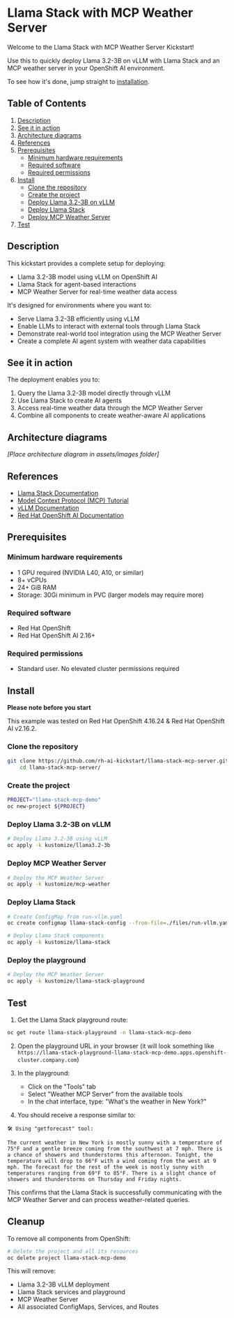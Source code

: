# Llama Stack with MCP Weather Server

Welcome to the Llama Stack with MCP Weather Server Kickstart!

Use this to quickly deploy Llama 3.2-3B on vLLM with Llama Stack and an MCP weather server in your OpenShift AI environment.

To see how it's done, jump straight to [installation](#install).

## Table of Contents

1. [Description](#description)
2. [See it in action](#see-it-in-action)
3. [Architecture diagrams](#architecture-diagrams)
4. [References](#references)
5. [Prerequisites](#prerequisites)
   - [Minimum hardware requirements](#minimum-hardware-requirements)
   - [Required software](#required-software)
   - [Required permissions](#required-permissions)
6. [Install](#install)
   - [Clone the repository](#clone-the-repository)
   - [Create the project](#create-the-project)
   - [Deploy Llama 3.2-3B on vLLM](#deploy-llama-32-3b-on-vllm)
   - [Deploy Llama Stack](#deploy-llama-stack)
   - [Deploy MCP Weather Server](#deploy-mcp-weather-server)
7. [Test](#test)

## Description

This kickstart provides a complete setup for deploying:
- Llama 3.2-3B model using vLLM on OpenShift AI
- Llama Stack for agent-based interactions
- MCP Weather Server for real-time weather data access

It's designed for environments where you want to:
- Serve Llama 3.2-3B efficiently using vLLM
- Enable LLMs to interact with external tools through Llama Stack
- Demonstrate real-world tool integration using the MCP Weather Server
- Create a complete AI agent system with weather data capabilities

## See it in action

The deployment enables you to:
1. Query the Llama 3.2-3B model directly through vLLM
2. Use Llama Stack to create AI agents
3. Access real-time weather data through the MCP Weather Server
4. Combine all components to create weather-aware AI applications

## Architecture diagrams

*[Place architecture diagram in assets/images folder]*

## References

- [Llama Stack Documentation](https://rh-aiservices-bu.github.io/llama-stack-tutorial/)
- [Model Context Protocol (MCP) Tutorial](https://rh-aiservices-bu.github.io/llama-stack-tutorial/modules/elementary-02-mcp.html)
- [vLLM Documentation](https://github.com/vllm-project/vllm)
- [Red Hat OpenShift AI Documentation](https://access.redhat.com/documentation/en-us/red_hat_openshift_ai)

## Prerequisites

### Minimum hardware requirements

- 1 GPU required (NVIDIA L40, A10, or similar)
- 8+ vCPUs
- 24+ GiB RAM
- Storage: 30Gi minimum in PVC (larger models may require more)

### Required software

- Red Hat OpenShift
- Red Hat OpenShift AI 2.16+


### Required permissions

- Standard user. No elevated cluster permissions required

## Install

**Please note before you start**

This example was tested on Red Hat OpenShift 4.16.24 & Red Hat OpenShift AI v2.16.2.

### Clone the repository

```bash
git clone https://github.com/rh-ai-kickstart/llama-stack-mcp-server.git && \
    cd llama-stack-mcp-server/
```

### Create the project

```bash
PROJECT="llama-stack-mcp-demo"
oc new-project ${PROJECT}
```

### Deploy Llama 3.2-3B on vLLM

```bash
# Deploy Llama 3.2-3B using vLLM
oc apply -k kustomize/llama3.2-3b
```

### Deploy MCP Weather Server

```bash
# Deploy the MCP Weather Server
oc apply -k kustomize/mcp-weather
```

### Deploy Llama Stack

```bash
# Create ConfigMap from run-vllm.yaml
oc create configmap llama-stack-config --from-file=./files/run-vllm.yaml -n llama-stack-mcp-demo

# Deploy Llama Stack components
oc apply -k kustomize/llama-stack
```

### Deploy the playground
```bash
# Deploy the MCP Weather Server
oc apply -k kustomize/llama-stack-playground
```

## Test

1. Get the Llama Stack playground route:
```bash
oc get route llama-stack-playground -n llama-stack-mcp-demo
```

2. Open the playground URL in your browser (it will look something like `https://llama-stack-playground-llama-stack-mcp-demo.apps.openshift-cluster.company.com`)

3. In the playground:
   - Click on the "Tools" tab
   - Select "Weather MCP Server" from the available tools
   - In the chat interface, type: "What's the weather in New York?"

4. You should receive a response similar to:
```
🛠 Using "getforecast" tool:

The current weather in New York is mostly sunny with a temperature of 75°F and a gentle breeze coming from the southwest at 7 mph. There is a chance of showers and thunderstorms this afternoon. Tonight, the temperature will drop to 66°F with a wind coming from the west at 9 mph. The forecast for the rest of the week is mostly sunny with temperatures ranging from 69°F to 85°F. There is a slight chance of showers and thunderstorms on Thursday and Friday nights.
```

This confirms that the Llama Stack is successfully communicating with the MCP Weather Server and can process weather-related queries.

## Cleanup

To remove all components from OpenShift:

```bash
# Delete the project and all its resources
oc delete project llama-stack-mcp-demo
```

This will remove:
- Llama 3.2-3B vLLM deployment
- Llama Stack services and playground
- MCP Weather Server
- All associated ConfigMaps, Services, and Routes

